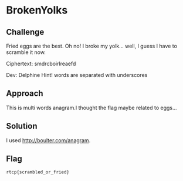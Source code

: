 # BrokenYolks

## Challenge
Fried eggs are the best.
Oh no! I broke my yolk... well, I guess I have to scramble it now.

Ciphertext: smdrcboirlreaefd

Dev: Delphine
 Hint! words are separated with underscores

## Approach
This is multi words anagram.I thought the flag maybe related to eggs...

## Solution
I used http://boulter.com/anagram. 

## Flag
```
rtcp{scrambled_or_fried}
```